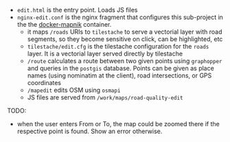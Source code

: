 
- `edit.html` is the entry point. Loads JS files
- `nginx-edit.conf`  is the nginx fragment that configures this sub-project in the the [docker-mapnik](../docker-mapnik) container. 
  * it maps `/roads` URIs to `tilestache` to serve a vectorial layer with road segments, so they become sensitive on click, can be highlighted, etc
  * `tilestache/edit.cfg` is the tilestache configuration for the `roads` layer. It is a vectorial layer served directly by tilestache
  * `/route` calculates a route between two given points using `graphopper` and queries in the `postgis` database. Points can be given as place names (using nominatim at the client), road intersections, or GPS coordinates
  * `/mapedit` edits OSM using `osmapi`
  * JS files are served from `/work/maps/road-quality-edit`  

TODO: 
- when the user enters From or To, the map could be zoomed there if the respective point is found. Show an error otherwise.
